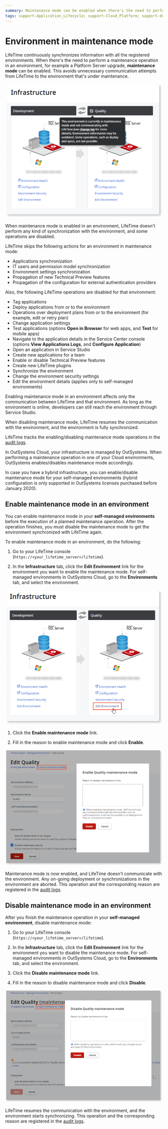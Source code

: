 ```yaml
---
summary: Maintenance mode can be enabled when there's the need to perform a maintenance operation in an environment.
tags: support-Application_Lifecycle; support-Cloud_Platform; support-devOps
---
```


# Environment in maintenance mode

LifeTime continuously synchronizes information with all the registered environments. When there's the need to perform a maintenance operation in an environment, for example a Platform Server upgrade, **maintenance mode** can be enabled. This avoids unnecessary communication attempts from LifeTime to the environment that's under maintenance.

![environment in maintenance mode](images/infrastructure-maint-mode-lt.png)

When maintenance mode is enabled in an environment, LifeTime doesn't perform any kind of synchronization with the environment, and some operations are disabled.

LifeTime skips the following actions for an environment in maintenance mode:

* Applications synchronization
* IT users and permission model synchronization
* Environment settings synchronization
* Propagation of new Technical Preview features
* Propagation of the configuration for external authentication providers

Also, the following LifeTime operations are disabled for that environment:

* Tag applications
* Deploy applications from or to the environment
* Operations over deployment plans from or to the environment (for example, edit or retry plan)
* Change application settings
* Test applications (options **Open in Browser** for web apps, and **Test** for mobile apps)
* Navigate to the application details in the Service Center console (options **View Applications Logs**, and **Configure Application**)
* Open an application in Service Studio
* Create new applications for a team
* Enable or disable Technical Preview features
* Create new LifeTime plugins
* Synchronize the environment
* Change the environment security settings
* Edit the environment details (applies only to self-managed environments)

Enabling maintenance mode in an environment affects only the communication between LifeTime and that environment. As long as the environment is online, developers can still reach the environment through Service Studio.

When disabling maintenance mode, LifeTime resumes the communication with the environment, and the environment is fully synchronized.

LifeTime tracks the enabling/disabling maintenance mode operations in the [audit logs](monitor-and-troubleshoot/monitor-usage-with-audit-logs.md).

<div class="info" markdown="1">

In OutSystems Cloud, your infrastructure is managed by OutSystems. When performing a maintenance operation in one of your Cloud environments, OutSystems enables/disables maintenance mode accordingly.

In case you have a hybrid infrastructure, you can enable/disable maintenance mode for your self-managed environments (hybrid configuration is only supported in OutSystems licenses purchased before January 2020).

</div>

## Enable maintenance mode in an environment

You can enable maintenance mode in your **self-managed environments** before the execution of a planned maintenance operation. After the operation finishes, you must disable the maintenance mode to get the environment synchronized with LifeTime again.

To enable maintenance mode in an environment, do the following:

1. Go to your LifeTime console (`https://<your_lifetime_server>/lifetime`).

1. In the **Infrastructure** tab, click the **Edit Environment** link for the environment you want to enable the maintenance mode. For self-managed environments in OutSystems Cloud, go to the **Environments** tab, and select the environment.

![edit environment](images/infrastructure-edit-env-lt.png)

1. Click the **Enable maintenance mode** link.

1. Fill in the reason to enable maintenance mode and click **Enable**.

![enable maintenance mode](images/infrastructure-enable-maint-mode-lt.png)

Maintenance mode is now enabled, and LifeTime doesn't communicate with the environment. Any on-going deployment or synchronizations in the environment are aborted. This operation and the corresponding reason are registered in the [audit logs](monitor-and-troubleshoot/monitor-usage-with-audit-logs.md).

## Disable maintenance mode in an environment

After you finish the maintenance operation in your **self-managed environment**, disable maintenance mode:

1. Go to your LifeTime console (`https://<your_lifetime_server>/lifetime`).

1. In the **Infrastructure** tab, click the **Edit Environment** link for the environment you want to disable the maintenance mode. For self-managed environments in OutSystems Cloud, go to the **Environments** tab, and select the environment.

1. Click the **Disable maintenance mode** link.

1. Fill in the reason to disable maintenance mode and click **Disable**.

![disable maintenance mode](images/infrastructure-disable-maint-mode-lt.png)

LifeTime resumes the communication with the environment, and the environment starts synchronizing. This operation and the corresponding reason are registered in the [audit logs](monitor-and-troubleshoot/monitor-usage-with-audit-logs.md).
